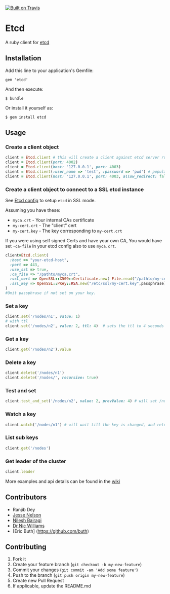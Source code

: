 [![Built on Travis](https://secure.travis-ci.org/ranjib/etcd-ruby.png?branch=master)](http://travis-ci.org/ranjib/etcd-ruby)
# Etcd

A ruby client for [etcd](https://github.com/coreos/etcd)
## Installation

Add this line to your application's Gemfile:

    gem 'etcd'

And then execute:

    $ bundle

Or install it yourself as:

    $ gem install etcd

## Usage
### Create a client object
```ruby
client = Etcd.client # this will create a client against etcd server running on localhost on port 4001
client = Etcd.client(port: 4002)
client = Etcd.client(host: '127.0.0.1', port: 4003)
client = Etcd.client(:user_name => 'test', :password => 'pwd') # populates the authentication header for basic HTTP auth with user name and password (useful for proxied connections)
client = Etcd.client(host: '127.0.0.1', port: 4003, allow_redirect: false) # wont let you run sensitive commands on non-leader machines, default is true
```

### Create a client object to connect to a SSL etcd instance

See [Etcd config](https://github.com/coreos/etcd/blob/master/Documentation/configuration.md) to setup `etcd` in SSL mode.

Assuming you have these:
* `myca.crt` - Your internal CAs certificate
* `my-cert.crt` - The "client" cert
* `my-cert.key` - The key corresponding to `my-cert.crt`

If you were using self signed Certs and have your own CA, You would have set `-ca-file` in your etcd config also to use `myca.crt`.

```ruby
client=Etcd.client(
  :host => "your-etcd-host",
  :port => 443,
  :use_ssl => true,
  :ca_file => "/pathto/myca.crt",
  :ssl_cert => OpenSSL::X509::Certificate.new( File.read("/pathto/my-cert.crt") ),
  :ssl_key => OpenSSL::PKey::RSA.new("/etc/ssl/my-cert.key",passphrase)
)
#Omit passphrase if not set on your key.
```


### Set a key
```ruby
client.set('/nodes/n1', value: 1)
# with ttl
client.set('/nodes/n2', value: 2, ttl: 4)  # sets the ttl to 4 seconds
```
### Get a key
```ruby
client.get('/nodes/n2').value

```
### Delete a key
```ruby
client.delete('/nodes/n1')
client.delete('/nodes/', recursive: true)
```

### Test and set
```ruby
client.test_and_set('/nodes/n2', value: 2, prevValue: 4) # will set /nodes/n2 's value to 2 only if its previous value was 4

```

### Watch a key
```ruby
client.watch('/nodes/n1') # will wait till the key is changed, and return once its changed
```

### List sub keys
```ruby
client.get('/nodes')
```

### Get leader of the cluster
```ruby
client.leader
```
More examples and api details can be found in the [wiki](https://github.com/ranjib/etcd-ruby/wiki)

## Contributors
* Ranjib Dey
* [Jesse Nelson](https://github.com/spheromak)
* [Nilesh Bairagi](https://github.com/Bairagi)
* [Dr Nic Williams](https://github.com/drnic)
* [Eric Buth] (https://github.com/buth)


## Contributing

1. Fork it
2. Create your feature branch (`git checkout -b my-new-feature`)
3. Commit your changes (`git commit -am 'Add some feature'`)
4. Push to the branch (`git push origin my-new-feature`)
5. Create new Pull Request
6. If applicable, update the README.md
